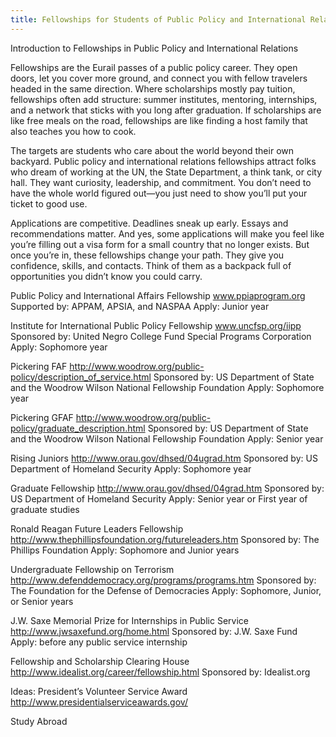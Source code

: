 ```yaml
---
title: Fellowships for Students of Public Policy and International Relations
---
```



Introduction to Fellowships in Public Policy and International Relations

Fellowships are the Eurail passes of a public policy career. They open doors, let you cover more ground, and connect you with fellow travelers headed in the same direction. Where scholarships mostly pay tuition, fellowships often add structure: summer institutes, mentoring, internships, and a network that sticks with you long after graduation. If scholarships are like free meals on the road, fellowships are like finding a host family that also teaches you how to cook.

The targets are students who care about the world beyond their own backyard. Public policy and international relations fellowships attract folks who dream of working at the UN, the State Department, a think tank, or city hall. They want curiosity, leadership, and commitment. You don’t need to have the whole world figured out—you just need to show you’ll put your ticket to good use.

Applications are competitive. Deadlines sneak up early. Essays and recommendations matter. And yes, some applications will make you feel like you’re filling out a visa form for a small country that no longer exists. But once you’re in, these fellowships change your path. They give you confidence, skills, and contacts. Think of them as a backpack full of opportunities you didn’t know you could carry.


Public Policy and International Affairs Fellowship
www.ppiaprogram.org
Supported by: APPAM, APSIA, and NASPAA
Apply: Junior year

Institute for International Public Policy Fellowship
www.uncfsp.org/iipp 
Sponsored by: United Negro College Fund Special Programs Corporation
Apply: Sophomore year

Pickering FAF
http://www.woodrow.org/public-policy/description_of_service.html
Sponsored by: US Department of State and the Woodrow Wilson National Fellowship Foundation
Apply: Sophomore year

Pickering GFAF
http://www.woodrow.org/public-policy/graduate_description.html
Sponsored by: US Department of State and the Woodrow Wilson National Fellowship Foundation
Apply: Senior year

Rising Juniors
http://www.orau.gov/dhsed/04ugrad.htm
Sponsored by: US Department of Homeland Security
Apply: Sophomore year

Graduate Fellowship
http://www.orau.gov/dhsed/04grad.htm
Sponsored by: US Department of Homeland Security
Apply: Senior year or First year of graduate studies

Ronald Reagan Future Leaders Fellowship
http://www.thephillipsfoundation.org/futureleaders.htm
Sponsored by: The Phillips Foundation
Apply: Sophomore and Junior years

Undergraduate Fellowship on Terrorism
http://www.defenddemocracy.org/programs/programs.htm
Sponsored by: The Foundation for the Defense of Democracies
Apply: Sophomore, Junior, or Senior years

J.W. Saxe Memorial Prize for Internships in Public Service
http://www.jwsaxefund.org/home.html
Sponsored by: J.W. Saxe Fund
Apply: before any public service internship

Fellowship and Scholarship Clearing House
http://www.idealist.org/career/fellowship.html
Sponsored by: Idealist.org

Ideas:
President’s Volunteer Service Award
http://www.presidentialserviceawards.gov/



Study Abroad 